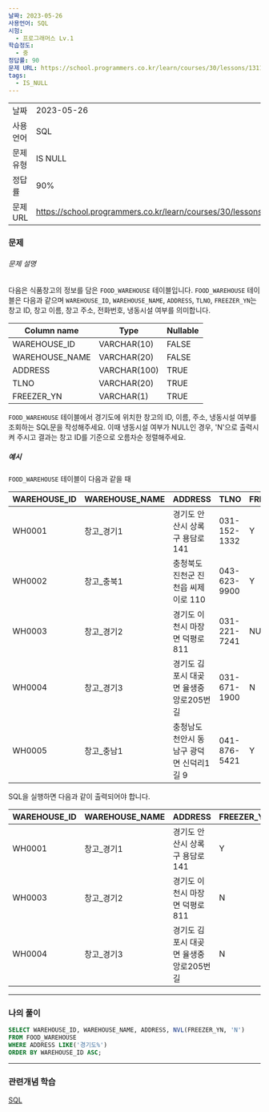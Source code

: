 ```yaml
---
날짜: 2023-05-26
사용언어: SQL
시험:
  - 프로그래머스 Lv.1
학습정도:
  - 중
정답률: 90
문제 URL: https://school.programmers.co.kr/learn/courses/30/lessons/131114
tags:
  - IS_NULL
---
```

|           |                                                                  |
| --------- | ---------------------------------------------------------------- |
| 날짜      | 2023-05-26                                                       |
| 사용 언어 | SQL                                                              |
| 문제 유형 | IS NULL                                                          |
| 정답률    | 90%                                                              |
| 문제 URL  | https://school.programmers.co.kr/learn/courses/30/lessons/131114 |

### 문제

###### 문제 설명

다음은 식품창고의 정보를 담은 `FOOD_WAREHOUSE` 테이블입니다. `FOOD_WAREHOUSE` 테이블은 다음과 같으며 `WAREHOUSE_ID`, `WAREHOUSE_NAME`, `ADDRESS`, `TLNO`, `FREEZER_YN`는 창고 ID, 창고 이름, 창고 주소, 전화번호, 냉동시설 여부를 의미합니다.

|Column name|Type|Nullable|
|---|---|---|
|WAREHOUSE_ID|VARCHAR(10)|FALSE|
|WAREHOUSE_NAME|VARCHAR(20)|FALSE|
|ADDRESS|VARCHAR(100)|TRUE|
|TLNO|VARCHAR(20)|TRUE|
|FREEZER_YN|VARCHAR(1)|TRUE|

`FOOD_WAREHOUSE` 테이블에서 경기도에 위치한 창고의 ID, 이름, 주소, 냉동시설 여부를 조회하는 SQL문을 작성해주세요. 이때 냉동시설 여부가 NULL인 경우, 'N'으로 출력시켜 주시고 결과는 창고 ID를 기준으로 오름차순 정렬해주세요.

##### 예시

`FOOD_WAREHOUSE` 테이블이 다음과 같을 때

|WAREHOUSE_ID|WAREHOUSE_NAME|ADDRESS|TLNO|FREEZER_YN|
|---|---|---|---|---|
|WH0001|창고_경기1|경기도 안산시 상록구 용담로 141|031-152-1332|Y|
|WH0002|창고_충북1|충청북도 진천군 진천읍 씨제이로 110|043-623-9900|Y|
|WH0003|창고_경기2|경기도 이천시 마장면 덕평로 811|031-221-7241|NULL|
|WH0004|창고_경기3|경기도 김포시 대곶면 율생중앙로205번길|031-671-1900|N|
|WH0005|창고_충남1|충청남도 천안시 동남구 광덕면 신덕리1길 9|041-876-5421|Y|

SQL을 실행하면 다음과 같이 출력되어야 합니다.

|WAREHOUSE_ID|WAREHOUSE_NAME|ADDRESS|FREEZER_YN|
|---|---|---|---|
|WH0001|창고_경기1|경기도 안산시 상록구 용담로 141|Y|
|WH0003|창고_경기2|경기도 이천시 마장면 덕평로 811|N|
|WH0004|창고_경기3|경기도 김포시 대곶면 율생중앙로205번길|N|

---

### 나의 풀이

```SQL
SELECT WAREHOUSE_ID, WAREHOUSE_NAME, ADDRESS, NVL(FREEZER_YN, 'N')
FROM FOOD_WAREHOUSE
WHERE ADDRESS LIKE('경기도%')
ORDER BY WAREHOUSE_ID ASC;
```

---
### 관련개념 학습

[SQL](Summary/DB/SQL.md)